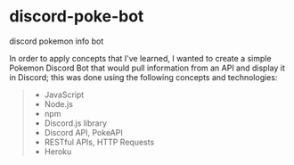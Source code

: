 # discord-poke-bot
discord pokemon info bot

In order to apply concepts that I've learned, I wanted to create a simple Pokemon Discord Bot that would pull information from an API and display it in Discord; this was done using the following concepts and technologies:

> - JavaScript
> - Node.js
> - npm
> - Discord.js library
> - Discord API, PokeAPI
> - RESTful APIs, HTTP Requests
> - Heroku
